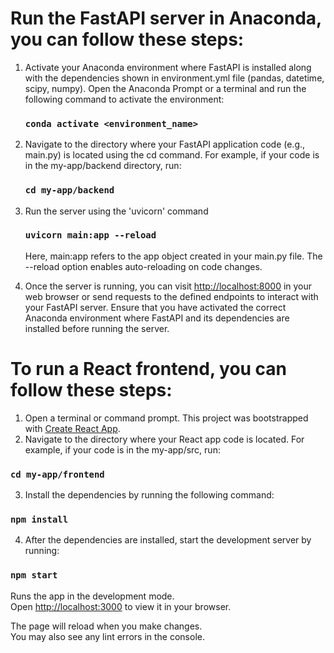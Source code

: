 # Run the FastAPI server in Anaconda, you can follow these steps:

1. Activate your Anaconda environment where FastAPI is installed along with the dependencies shown in environment.yml file (pandas, datetime, scipy, numpy). Open the Anaconda Prompt or a terminal and run the following        command to activate the environment:
   ### `conda activate <environment_name>` 

2. Navigate to the directory where your FastAPI application code (e.g., main.py) is located using the cd command. For example, if your code is in the my-app/backend directory, run:
   ### `cd my-app/backend`

3. Run the server using the 'uvicorn' command
   ### `uvicorn main:app --reload`
   Here, main:app refers to the app object created in your main.py file. The --reload option enables auto-reloading on code changes.

4. Once the server is running, you can visit [http://localhost:8000](http://localhost:8000) in your web browser or send requests to the defined endpoints to interact with your FastAPI server.
   Ensure that you have activated the correct Anaconda environment where FastAPI and its dependencies are installed before running the server.

# To run a React frontend, you can follow these steps:

1. Open a terminal or command prompt.
This project was bootstrapped with [Create React App](https://github.com/facebook/create-react-app).
2. Navigate to the directory where your React app code is located. For example, if your code is in the my-app/src, run:
### `cd my-app/frontend`
3. Install the dependencies by running the following command:
### `npm install`
4. After the dependencies are installed, start the development server by running:
### `npm start`

Runs the app in the development mode.\
Open [http://localhost:3000](http://localhost:3000) to view it in your browser.

The page will reload when you make changes.\
You may also see any lint errors in the console.


